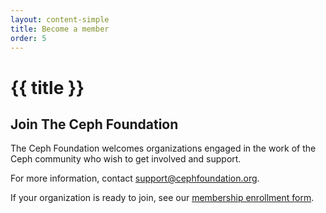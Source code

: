 ```yaml
---
layout: content-simple
title: Become a member
order: 5
---
```


# {{ title }}

## Join The Ceph Foundation

The Ceph Foundation welcomes organizations engaged in the work of the Ceph community who wish to get involved and support.

For more information, contact <support@cephfoundation.org>.

If your organization is ready to join, see our [membership enrollment form](https://enrollment.lfx.linuxfoundation.org/?project=cephfoundation).
